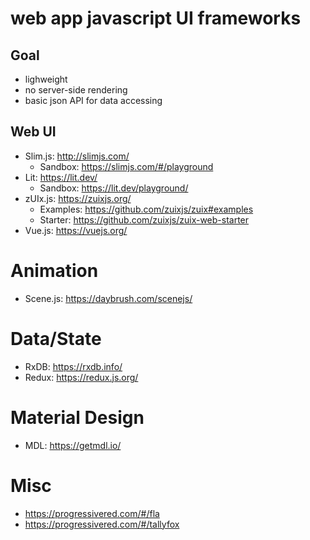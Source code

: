 # web app javascript UI frameworks

## Goal
- lighweight
- no server-side rendering
- basic json API for data accessing


## Web UI
- Slim.js: http://slimjs.com/
    - Sandbox: https://slimjs.com/#/playground
- Lit: https://lit.dev/
    - Sandbox: https://lit.dev/playground/
- zUIx.js: https://zuixjs.org/
    - Examples: https://github.com/zuixjs/zuix#examples
    - Starter: https://github.com/zuixjs/zuix-web-starter
- Vue.js: https://vuejs.org/


# Animation
- Scene.js: https://daybrush.com/scenejs/

# Data/State
- RxDB: https://rxdb.info/
- Redux: https://redux.js.org/

# Material Design
- MDL: https://getmdl.io/



# Misc
- https://progressivered.com/#/fla
- https://progressivered.com/#/tallyfox
